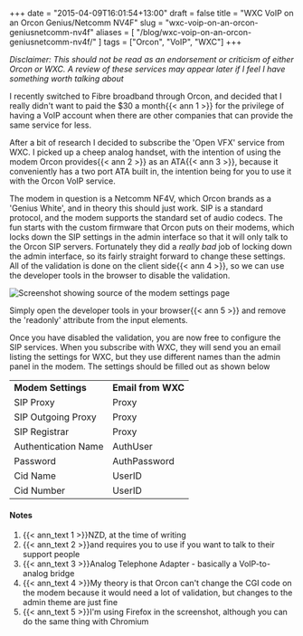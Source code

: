 +++
date = "2015-04-09T16:01:54+13:00"
draft = false
title = "WXC VoIP on an Orcon Genius/Netcomm NV4F"
slug = "wxc-voip-on-an-orcon-geniusnetcomm-nv4f"
aliases = [ "/blog/wxc-voip-on-an-orcon-geniusnetcomm-nv4f/" ]
tags = ["Orcon", "VoIP", "WXC"]
+++

*Disclaimer: This should not be read as an endorsement or criticism of either Orcon or WXC. A review of these services may appear later if I feel I have something worth talking about*

I recently switched to Fibre broadband through Orcon, and decided that I really didn't want to paid the $30 a month{{< ann 1 >}} for the privilege of having a VoIP account when there are other companies that can provide the same service for less.

<!--more-->

After a bit of research I decided to subscribe the 'Open VFX' service from WXC. I picked up a cheep analog handset, with the intention of using the modem Orcon provides{{< ann 2 >}} as an ATA{{< ann 3 >}}, because it conveniently has a two port ATA built in, the intention being for you to use it with the Orcon VoIP service.

The modem in question is a Netcomm NF4V, which Orcon brands as a 'Genius White', and in theory this should just work. SIP is a standard protocol, and the modem supports the standard set of audio codecs. The fun starts with the custom firmware that Orcon puts on their modems, which locks down the SIP settings in the admin interface so that it will only talk to the Orcon SIP servers. Fortunately they did a *really bad* job of locking down the admin interface, so its fairly straight forward to change these settings. All of the validation is done on the client side{{< ann 4 >}}, so we can use the developer tools in the browser to disable the validation.

![Screenshot showing source of the modem settings page](/images/orcon-wxc.png)

Simply open the developer tools in your browser{{< ann 5 >}} and remove the 'readonly' attribute from the input elements.

Once you have disabled the validation, you are now free to configure the SIP services. When you subscribe with WXC, they will send you an email listing the settings for WXC, but they use different names than the admin panel in the modem. The settings should be filled out as shown below

<table class="table table-striped">
<tbody>
<tr>
<td><b>Modem Settings</b></td>
<td><b>Email from WXC</b></td>
</tr>
<tr>
<td>SIP Proxy</td>
<td>Proxy</td>
</tr>
<tr>
<td>SIP Outgoing Proxy</td>
<td>Proxy</td>
</tr>
<tr>
<td>SIP Registrar</td>
<td>Proxy</td>
</tr>
<tr>
<td>Authentication Name</td>
<td>AuthUser</td>
</tr>
<tr>
<td>Password</td>
<td>AuthPassword</td>
</tr>
<tr>
<td>Cid Name</td>
<td>UserID</td>
</tr>
<tr>
<td>Cid Number</td>
<td>UserID</td>
</tr>
</tbody>
</table>

#### Notes

1. {{< ann_text 1 >}}NZD, at the time of writing
2. {{< ann_text 2 >}}and requires you to use if you want to talk to their support people
3. {{< ann_text 3 >}}Analog Telephone Adapter - basically a VoIP-to-analog bridge
4. {{< ann_text 4 >}}My theory is that Orcon can't change the CGI code on the modem because it would need a lot of validation, but changes to the admin theme are just fine
5. {{< ann_text 5 >}}I'm using Firefox in the screenshot, although you can do the same thing with Chromium
